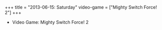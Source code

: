 +++
title = "2013-06-15: Saturday"
video-game = ["Mighty Switch Force! 2"]
+++


* Video Game: Mighty Switch Force! 2